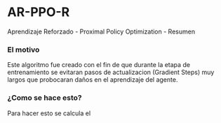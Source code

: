 # AR-PPO-R
Aprendizaje Reforzado - Proximal Policy Optimization - Resumen

### El motivo
Este algoritmo fue creado con el fin de que durante la etapa de entrenamiento se evitaran pasos de actualizacion (Gradient Steps) muy largos que probocaran daños en el aprendizaje del agente.

### ¿Como se hace esto?
Para hacer esto se calcula el
